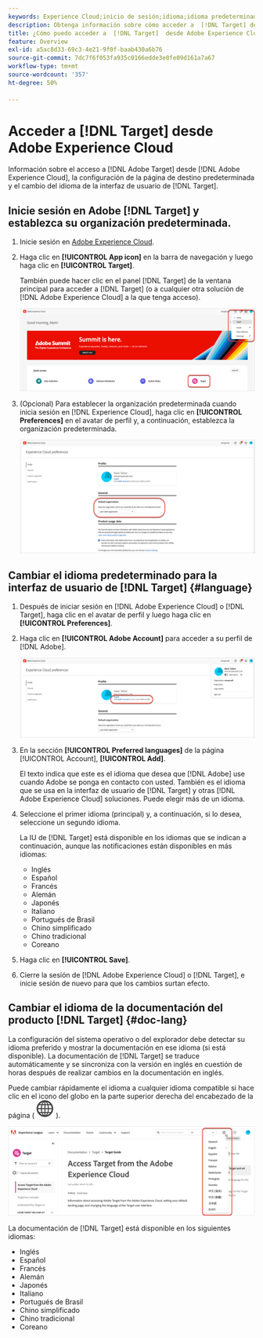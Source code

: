 ```yaml
---
keywords: Experience Cloud;inicio de sesión;idioma;idioma predeterminado de la interfaz de usuario;idioma predeterminado
description: Obtenga información sobre cómo acceder a  [!DNL Target] desde Adobe Experience Cloud, establecer tu organización predeterminada y cambiar el idioma de la [!DNL Target] IU y la documentación.
title: ¿Cómo puedo acceder a  [!DNL Target]  desde Adobe Experience Cloud?
feature: Overview
exl-id: a5ac8d33-69c3-4e21-9f0f-baab430a6b76
source-git-commit: 7dc7f6f053fa935c0166edde3e0fe09d161a7a67
workflow-type: tm+mt
source-wordcount: '357'
ht-degree: 50%

---
```


# Acceder a [!DNL Target] desde Adobe Experience Cloud

Información sobre el acceso a [!DNL Adobe Target] desde [!DNL Adobe Experience Cloud], la configuración de la página de destino predeterminada y el cambio del idioma de la interfaz de usuario de [!DNL Target].

## Inicie sesión en Adobe [!DNL Target] y establezca su organización predeterminada.

1. Inicie sesión en [Adobe Experience Cloud](https://experience.adobe.com/).

1. Haga clic en **[!UICONTROL App icon]** en la barra de navegación y luego haga clic en **[!UICONTROL Target]**.

   También puede hacer clic en el panel [!DNL Target] de la ventana principal para acceder a [!DNL Target] (o a cualquier otra solución de [!DNL Adobe Experience Cloud] a la que tenga acceso).

   ![Icono de aplicación](/help/main/c-intro/assets/appmenu-new.png)

1. (Opcional) Para establecer la organización predeterminada cuando inicia sesión en [!DNL Experience Cloud], haga clic en **[!UICONTROL Preferences]** en el avatar de perfil y, a continuación, establezca la organización predeterminada.

   ![Página de destino](/help/main/c-intro/assets/pagepref-new.png)

## Cambiar el idioma predeterminado para la interfaz de usuario de [!DNL Target] {#language}

1. Después de iniciar sesión en [!DNL Adobe Experience Cloud] o [!DNL Target], haga clic en el avatar de perfil y luego haga clic en **[!UICONTROL Preferences]**.

1. Haga clic en **[!UICONTROL Adobe Account]** para acceder a su perfil de [!DNL Adobe].

   ![Cuenta de Adobe](/help/main/c-intro/assets/adobe-account.png)

1. En la sección **[!UICONTROL Preferred languages]** de la página [!UICONTROL Account], **[!UICONTROL Add]**.

   El texto indica que este es el idioma que desea que [!DNL Adobe] use cuando Adobe se ponga en contacto con usted. También es el idioma que se usa en la interfaz de usuario de [!DNL Target] y otras [!DNL Adobe Experience Cloud] soluciones. Puede elegir más de un idioma.

1. Seleccione el primer idioma (principal) y, a continuación, si lo desea, seleccione un segundo idioma.

   La IU de [!DNL Target] está disponible en los idiomas que se indican a continuación, aunque las notificaciones están disponibles en más idiomas:

   * Inglés
   * Español
   * Francés
   * Alemán
   * Japonés
   * Italiano
   * Portugués de Brasil
   * Chino simplificado
   * Chino tradicional
   * Coreano

1. Haga clic en **[!UICONTROL Save]**.

1. Cierre la sesión de [!DNL Adobe Experience Cloud] o [!DNL Target], e inicie sesión de nuevo para que los cambios surtan efecto.

## Cambiar el idioma de la documentación del producto [!DNL Target] {#doc-lang}

La configuración del sistema operativo o del explorador debe detectar su idioma preferido y mostrar la documentación en ese idioma (si está disponible). La documentación de [!DNL Target] se traduce automáticamente y se sincroniza con la versión en inglés en cuestión de horas después de realizar cambios en la documentación en inglés.

Puede cambiar rápidamente el idioma a cualquier idioma compatible si hace clic en el icono del globo en la parte superior derecha del encabezado de la página ( ![conmutador de idioma](/help/main/assets/icons/GlobeGrid.svg) ).

![Cambiar idioma](/help/main/c-intro/assets/mt-original.png)

La documentación de [!DNL Target] está disponible en los siguientes idiomas:

* Inglés
* Español
* Francés
* Alemán
* Japonés
* Italiano
* Portugués de Brasil
* Chino simplificado
* Chino tradicional
* Coreano
